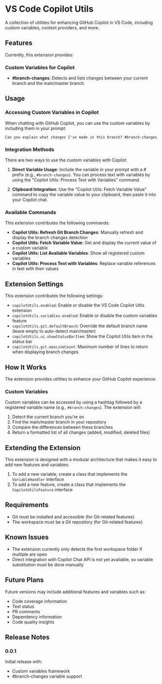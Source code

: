 # VS Code Copilot Utils

A collection of utilities for enhancing GitHub Copilot in VS Code, including custom variables, context providers, and more.

## Features

Currently, this extension provides:

### Custom Variables for Copilot

- **#branch-changes**: Detects and lists changes between your current branch and the main/master branch

## Usage

### Accessing Custom Variables in Copilot

When chatting with GitHub Copilot, you can use the custom variables by including them in your prompt:

```
Can you explain what changes I've made in this branch? #branch-changes
```

### Integration Methods

There are two ways to use the custom variables with Copilot:

1. **Direct Variable Usage**: Include the variable in your prompt with a # prefix (e.g., `#branch-changes`). You can process text with variables by using the "Copilot Utils: Process Text with Variables" command.

2. **Clipboard Integration**: Use the "Copilot Utils: Fetch Variable Value" command to copy the variable value to your clipboard, then paste it into your Copilot chat.

### Available Commands

This extension contributes the following commands:

- **Copilot Utils: Refresh Git Branch Changes**: Manually refresh and display the branch changes detection
- **Copilot Utils: Fetch Variable Value**: Get and display the current value of a custom variable
- **Copilot Utils: List Available Variables**: Show all registered custom variables
- **Copilot Utils: Process Text with Variables**: Replace variable references in text with their values

## Extension Settings

This extension contributes the following settings:

- `copilotUtils.enabled`: Enable or disable the VS Code Copilot Utils extension
- `copilotUtils.variables.enabled`: Enable or disable the custom variables feature
- `copilotUtils.git.defaultBranch`: Override the default branch name (leave empty to auto-detect main/master)
- `copilotUtils.ui.showStatusBarItem`: Show the Copilot Utils item in the status bar
- `copilotUtils.git.maxLineCount`: Maximum number of lines to return when displaying branch changes

## How It Works

The extension provides utilities to enhance your GitHub Copilot experience:

### Custom Variables

Custom variables can be accessed by using a hashtag followed by a registered variable name (e.g., `#branch-changes`). The extension will:

1. Detect the current branch you're on
2. Find the main/master branch in your repository
3. Compare the differences between these branches
4. Return a formatted list of all changes (added, modified, deleted files)

## Extending the Extension

This extension is designed with a modular architecture that makes it easy to add new features and variables:

1. To add a new variable, create a class that implements the `VariableHandler` interface
2. To add a new feature, create a class that implements the `CopilotUtilsFeature` interface

## Requirements

- Git must be installed and accessible (for Git-related features)
- The workspace must be a Git repository (for Git-related features)

## Known Issues

- The extension currently only detects the first workspace folder if multiple are open
- Direct integration with Copilot Chat API is not yet available, so variable substitution must be done manually

## Future Plans

Future versions may include additional features and variables such as:

- Code coverage information
- Test status
- PR comments
- Dependency information
- Code quality insights

## Release Notes

### 0.0.1

Initial release with:

- Custom variables framework
- #branch-changes variable support
